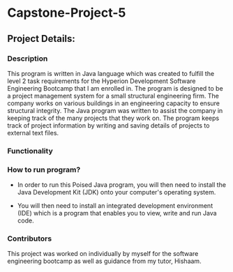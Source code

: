 # Capstone-Project-5
## Project Details: 
### Description
This program is written in Java language which was created to fulfill the level 2 task requirements for the Hyperion Development Software Engineering Bootcamp that I am enrolled in. 
The program is designed to be a project management system for a small structural engineering firm. The company works on various buildings in an engineering capacity to ensure structural integrity. 
The Java program was written to assist the company in keeping track of the many projects that they work on. The program keeps track of project information by writing and saving details of
projects to external text files. 

### Functionality



### How to run program?

* In order to run this Poised Java program, you will then need to install the Java Development Kit (JDK) onto your computer's operating system.

* You will then need to install an integrated development environment (IDE) which is a program that enables you to view, write and run Java code.

### Contributors
This project was worked on individually by myself for the software engineering bootcamp as well as guidance from my tutor, Hishaam. 
